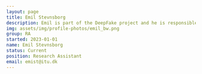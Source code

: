 ```yaml
---
layout: page
title: Emil Stevnsborg
description: Emil is part of the DeepFake project and he is responsible for assessing and implementing various solutions to create realistic deepfake videos.
img: assets/img/profile-photos/emil_bw.png
group: RA
started: 2023-01-01
name: Emil Stevnsborg
status: Current
position: Research Assistant
email: emist@itu.dk
---
```

